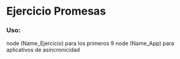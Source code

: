 # Ejercicio Promesas
### Uso:
node (Name_Ejercicio) para los primeros 9
node (Name_App) para aplicativos de asincronicidad
